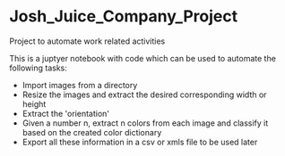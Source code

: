# Josh_Juice_Company_Project
Project to automate work related activities

This is a juptyer notebook with code which can be used to automate the following tasks:
- Import images from a directory
- Resize the images and extract the desired corresponding width or height
- Extract the 'orientation'
- Given a number n, extract n colors from each image and classify it based on the created color dictionary
- Export all these information in a csv or xmls file to be used later   
